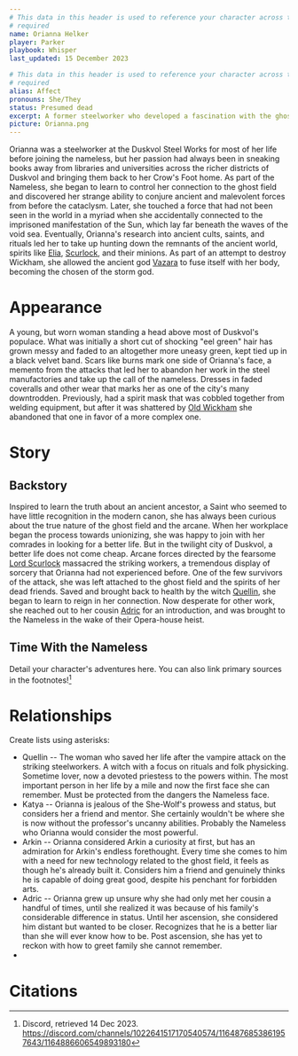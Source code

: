 ```yaml
---
# This data in this header is used to reference your character across the entire website. 
# required
name: Orianna Helker
player: Parker
playbook: Whisper
last_updated: 15 December 2023

# This data in this header is used to reference your character across the entire website. 
# required
alias: Affect
pronouns: She/They
status: Presumed dead
excerpt: A former steelworker who developed a fascination with the ghost field after witnessing vampires massacre her union mates. Now a manifestation of Vazara
picture: Orianna.png
---
```


Orianna was a steelworker at the Duskvol Steel Works for most of her life before joining the nameless, but her passion had always been in sneaking books away from libraries and universities across the richer districts of Duskvol and bringing them back to her Crow's Foot home. As part of the Nameless, she began to learn to control her connection to the ghost field and discovered her strange ability to conjure ancient and malevolent forces from before the cataclysm. Later, she touched a force that had not been seen in the world in a myriad when she accidentally connected to the imprisoned manifestation of the Sun, which lay far beneath the waves of the void sea. Eventually, Orianna's research into ancient cults, saints, and rituals led her to take up hunting down the remnants of the ancient world, spirits like [Elia](../characters/elia), [Scurlock](../characters/scurlock), and their minions. As part of an attempt to destroy Wickham, she allowed the ancient god [Vazara](../characters/vazara) to fuse itself with her body, becoming the chosen of the storm god. 

# Appearance
A young, but worn woman standing a head above most of Duskvol's populace. What was initially a short cut of shocking "eel green" hair has grown messy and faded to an altogether more uneasy green, kept tied up in a black velvet band. Scars like burns mark one side of Orianna's face, a memento from the attacks that led her to abandon her work in the steel manufactories and take up the call of the nameless. Dresses in faded coveralls and other wear that marks her as one of the city's many downtrodden. Previously, had a spirit mask that was cobbled together from welding equipment, but after it was shattered by [ Old Wickham](../characters/elia) she abandoned that one in favor of a more complex one. 

# Story
## Backstory
Inspired to learn the truth about an ancient ancestor, a Saint who seemed to have little recognition in the modern canon, she has always been curious about the true nature of the ghost field and the arcane. When her workplace began the process towards unionizing, she was happy to join with her comrades in looking for a better life. But in the twilight city of Duskvol, a better life does not come cheap. Arcane forces directed by the fearsome [Lord Scurlock](../characters/scurlock) massacred the striking workers, a tremendous display of sorcery that Orianna had not experienced before. One of the few survivors of the attack, she was left attached to the ghost field and the spirits of her dead friends. Saved and brought back to health by the witch [Quellin](../characters/quellin), she began to learn to reign in her connection. Now desperate for other work, she reached out to her cousin [Adric](../player_characters/adric) for an introduction, and was brought to the Nameless in the wake of their Opera-house heist.

## Time With the Nameless
Detail your character's adventures here. You can also link primary sources in the footnotes![^1]


# Relationships
Create lists using asterisks:

* Quellin -- The woman who saved her life after the vampire attack on the striking steelworkers. A witch with a focus on rituals and folk physicking. Sometime lover, now a devoted priestess to the powers within. The most important person in her life by a mile and now the first face she can remember. Must be protected from the dangers the Nameless face.
* Katya -- Orianna is jealous of the She-Wolf's prowess and status, but considers her a friend and mentor. She certainly wouldn't be where she is now without the professor's uncanny abilities. Probably the Nameless who Orianna would consider the most powerful. 
* Arkin -- Orianna considered Arkin a curiosity at first, but has an admiration for Arkin's endless forethought. Every time she comes to him with a need for new technology related to the ghost field, it feels as though he's already built it. Considers him a friend and genuinely thinks he is capable of doing great good, despite his penchant for forbidden arts. 
* Adric -- Orianna grew up unsure why she had only met her cousin a handful of times, until she realized it was because of his family's considerable difference in status. Until her ascension, she considered him distant but wanted to be closer. Recognizes that he is a better liar than she will ever know how to be. Post ascension, she has yet to reckon with how to greet family she cannot remember.
* 

# Citations
[^1]: Discord, retrieved 14 Dec 2023. <https://discord.com/channels/1022641517170540574/1164876853861957643/1164886606549893180>
